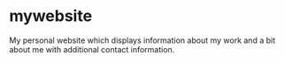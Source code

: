 # mywebsite

My personal website which displays information about my work and a bit about me with additional contact information.
